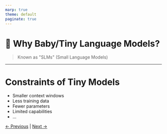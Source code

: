 ```yaml
---
marp: true
theme: default
paginate: true
---
```

# 🍼 Why Baby/Tiny Language Models?
> Known as "SLMs" (Small Language Models)


--- 
# Constraints of Tiny Models
- Smaller context windows
- Less training data
- Fewer parameters
- Limited capabilities
- ...


<!--
un petit modèle va avoir du mal à se concentrer si il a trop d'informations
il faut donc lui donner des instructions très claires et très précises
et en petite quantité
sinon il mélangera tout et ne sait plus où donner de la tête

pour les demos penser a faire jouer les temperatures sur les modèles
-->

[← Previous](200-genai-app.md) | [Next →](../100-DMR/000-docker-model-runner/000-docker-model-runer.md)
